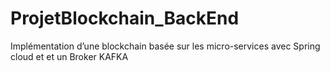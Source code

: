 # ProjetBlockchain_BackEnd
Implémentation d’une blockchain basée sur les micro-services avec Spring  cloud et et un Broker KAFKA
